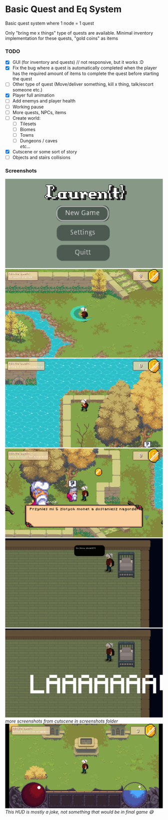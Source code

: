 # Basic Quest and Eq System

Basic quest system where 1 node = 1 quest

Only "bring me x things" type of quests are available.
Minimal inventory implementation for these quests, "gold coins" as items

### TODO
- [x] GUI (for inventory and quests) // not responsive, but it works :D
- [x] Fix the bug where a quest is automatically completed when the player has the required amount of items to complete the quest before starting the quest
- [ ] Other type of quest (Move/deliver something, kill x thing, talk/escort someone etc.)
- [x] Player full animation
- [ ] Add enemys and player health
- [ ] Working pause
- [ ] More quests, NPCs, items
- [ ] Create world:
   * [ ] Tilesets
   * [ ] Biomes
   * [ ] Towns
   * [ ] Dungeons / caves\
   *etc...*
- [x] Cutscene or some sort of story
- [ ] Objects and stairs collisions

### Screenshots

![Menu Screenshot](screenshots/menu.png)
![Attack Screenshot](screenshots/attack.png)
![Pick up Screenshot](screenshots/pick_up.png)
![Dialogue Screenshot](screenshots/dialogue.png)
![Cutscene Screenshot](screenshots/whatyouwant.png)
![Shaking camera with big text Screenshot](screenshots/mother_scream.png)
_more screenshots from cutscene in screenshots folder_
![HUD Screenshot](screenshots/HUD.png)
_This HUD is mostly a joke, not something that would be in final game 😅_
